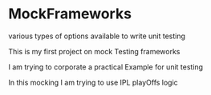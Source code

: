 # MockFrameworks
various types of options available to write unit testing


This is my first project on mock Testing frameworks

I am trying to corporate a practical Example for unit testing

In this mocking I am trying to use IPL playOffs logic
